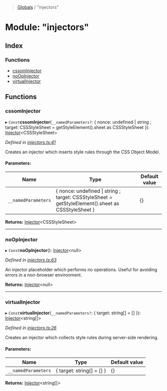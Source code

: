 > [Globals](../README.md) / "injectors"

# Module: "injectors"

## Index

### Functions

* [cssomInjector](_injectors_.md#cssominjector)
* [noOpInjector](_injectors_.md#noopinjector)
* [virtualInjector](_injectors_.md#virtualinjector)

## Functions

### cssomInjector

▸ `Const`**cssomInjector**(`__namedParameters?`: { nonce: undefined \| string ; target: CSSStyleSheet = getStyleElement().sheet as CSSStyleSheet }): [Injector](../interfaces/_index_.injector.md)\<CSSStyleSheet>

*Defined in [injectors.ts:41](https://github.com/kenoxa/beamwind/blob/main/packages/beamwind/src/injectors.ts#L41)*

Creates an injector which inserts style rules through the CSS Object Model.

#### Parameters:

Name | Type | Default value |
------ | ------ | ------ |
`__namedParameters` | { nonce: undefined \| string ; target: CSSStyleSheet = getStyleElement().sheet as CSSStyleSheet } | {} |

**Returns:** [Injector](../interfaces/_index_.injector.md)\<CSSStyleSheet>

___

### noOpInjector

▸ `Const`**noOpInjector**(): [Injector](../interfaces/_index_.injector.md)\<null>

*Defined in [injectors.ts:63](https://github.com/kenoxa/beamwind/blob/main/packages/beamwind/src/injectors.ts#L63)*

An injector placeholder which performs no operations. Useful for avoiding errors in a non-browser environment.

**Returns:** [Injector](../interfaces/_index_.injector.md)\<null>

___

### virtualInjector

▸ `Const`**virtualInjector**(`__namedParameters?`: { target: string[] = [] }): [Injector](../interfaces/_index_.injector.md)\<string[]>

*Defined in [injectors.ts:26](https://github.com/kenoxa/beamwind/blob/main/packages/beamwind/src/injectors.ts#L26)*

Creates an injector which collects style rules during server-side rendering.

#### Parameters:

Name | Type | Default value |
------ | ------ | ------ |
`__namedParameters` | { target: string[] = [] } | {} |

**Returns:** [Injector](../interfaces/_index_.injector.md)\<string[]>
